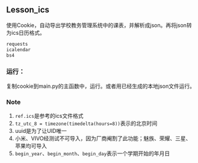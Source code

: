 ## Lesson_ics

使用Cookie，自动导出学校教务管理系统中的课表，并解析成json。再将json转为ics日历格式。

```bash
requests
icalendar
bs4
```

### 运行：

复制cookie到main.py的主函数中，运行。或者用已经生成的本地json文件运行。



### Note

1. `ref.ics`是参考的ics文件格式
2. `tz_utc_8 = timezone(timedelta(hours=8))`表示的北京时间
3. uuid是为了让UID唯一
4. 小米、VIVO经测试不可导入，因为厂商阉割了此功能；魅族、荣耀、三星、苹果均可导入
5. `begin_year`、`begin_month`、`begin_day`表示一个学期开始的年月日
